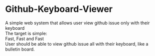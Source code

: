 Github-Keyboard-Viewer
=========

A simple web system that allows user view github issue only with their keyboard  
The target is simple:  
  Fast, Fast and Fast  
User should be able to view github issue all with their keyboard, like a bulletin board.
